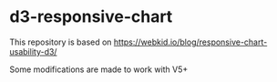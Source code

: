 # d3-responsive-chart

This repository is based on https://webkid.io/blog/responsive-chart-usability-d3/

Some modifications are made to work with V5+
